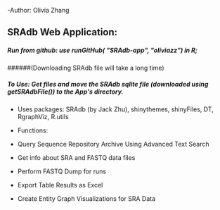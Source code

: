-Author: Olivia Zhang 
## SRAdb Web Application:
##### Run from github: use runGitHub( "SRAdb-app", "oliviazz") in R;
######(Downloading SRAdb file will take a long time)
##### To Use: Get files and move the SRAdb sqlite file (downloaded using getSRAdbFile()) to the App's directory.

- Uses packages: SRAdb (by Jack Zhu), shinythemes, shinyFiles, DT, RgraphViz, R.utils
- Functions:

- Query Sequence Repository Archive Using Advanced Text Search
- Get info about SRA and FASTQ data files 
- Perform FASTQ Dump for runs
- Export Table Results as Excel
- Create Entity Graph Visualizations for SRA Data 

